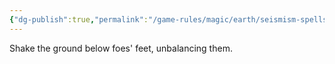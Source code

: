 ```yaml
---
{"dg-publish":true,"permalink":"/game-rules/magic/earth/seismism-spells/tremor/"}
---
```


Shake the ground below foes' feet, unbalancing them.